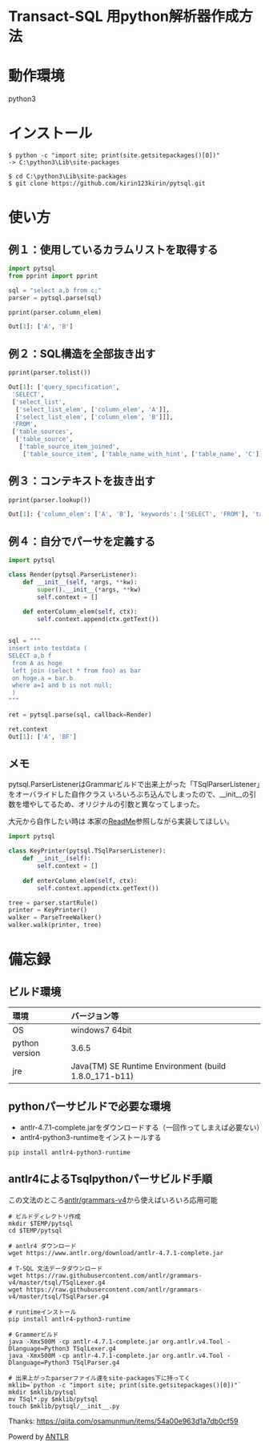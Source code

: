 # Transact-SQL 用python解析器作成方法

# 動作環境
python3

# インストール
``` Shell
$ python -c "import site; print(site.getsitepackages()[0])"
-> C:\python3\Lib\site-packages

$ cd C:\python3\Lib\site-packages
$ git clone https://github.com/kirin123kirin/pytsql.git
```

# 使い方
## 例１：使用しているカラムリストを取得する
```Python
import pytsql
from pprint import pprint

sql = "select a,b from c;"
parser = pytsql.parse(sql)

pprint(parser.column_elem)

Out[1]: ['A', 'B']
```

## 例２：SQL構造を全部抜き出す
```Python
pprint(parser.tolist())

Out[1]: ['query_specification',
 'SELECT',
 ['select_list',
  ['select_list_elem', ['column_elem', 'A']],
  ['select_list_elem', ['column_elem', 'B']]],
 'FROM',
 ['table_sources',
  ['table_source',
   ['table_source_item_joined',
    ['table_source_item', ['table_name_with_hint', ['table_name', 'C']]]]]]]
```

## 例３：コンテキストを抜き出す
```Python
pprint(parser.lookup())

Out[1]: {'column_elem': ['A', 'B'], 'keywords': ['SELECT', 'FROM'], 'table_name': ['C']}
```

## 例４：自分でパーサを定義する
```Python
import pytsql

class Render(pytsql.ParserListener):
    def __init__(self, *args, **kw):
        super().__init__(*args, **kw)
        self.context = []
        
    def enterColumn_elem(self, ctx):
        self.context.append(ctx.getText())


sql = """
insert into testdata (
SELECT a,b f
 from A as hoge 
 left join (select * from foo) as bar
 on hoge.a = bar.b 
 where a=1 and b is not null;
 )
"""

ret = pytsql.parse(sql, callback=Render)

ret.context
Out[1]: ['A', 'BF']

```

## メモ
pytsql.ParserListenerはGrammarビルドで出来上がった「TSqlParserListener」をオーバライドした自作クラス
いろいろぶち込んでしまったので、__init__の引数を増やしてるため、オリジナルの引数と異なってしまった。

大元から自作したい時は
本家の[ReadMe](https://github.com/antlr/antlr4/blob/master/doc/python-target.md#how-do-i-create-and-run-a-custom-listener)参照しながら実装してほしい。

```Python
import pytsql

class KeyPrinter(pytsql.TSqlParserListener):
    def __init__(self):
        self.context = []
        
    def enterColumn_elem(self, ctx):
        self.context.append(ctx.getText())

tree = parser.startRule()
printer = KeyPrinter()
walker = ParseTreeWalker()
walker.walk(printer, tree)

```

# 備忘録
## ビルド環境
|環境|バージョン等|
|:-|:-|
|OS|windows7 64bit|
|python version|3.6.5|
|jre|Java(TM) SE Runtime Environment (build 1.8.0_171-b11)|

## pythonパーサビルドで必要な環境
* antlr-4.7.1-complete.jarをダウンロードする（一回作ってしまえば必要ない）
* antlr4-python3-runtimeをインストールする

```Shell
pip install antlr4-python3-runtime
```

## antlr4によるTsqlpythonパーサビルド手順
この文法のところ[antlr/grammars-v4](https://github.com/antlr/grammars-v4)から使えばいろいろ応用可能

```Shell
# ビルドディレクトリ作成
mkdir $TEMP/pytsql
cd $TEMP/pytsql

# antlr4 ダウンロード
wget https://www.antlr.org/download/antlr-4.7.1-complete.jar

# T-SQL 文法データダウンロード
wget https://raw.githubusercontent.com/antlr/grammars-v4/master/tsql/TSqlLexer.g4
wget https://raw.githubusercontent.com/antlr/grammars-v4/master/tsql/TSqlParser.g4

# runtimeインストール
pip install antlr4-python3-runtime

# Grammerビルド
java -Xmx500M -cp antlr-4.7.1-complete.jar org.antlr.v4.Tool -Dlanguage=Python3 TSqlLexer.g4
java -Xmx500M -cp antlr-4.7.1-complete.jar org.antlr.v4.Tool -Dlanguage=Python3 TSqlParser.g4

# 出来上がったparserファイル達をsite-packages下に持ってく
mklib=`python -c "import site; print(site.getsitepackages()[0])"`
mkdir $mklib/pytsql
mv TSql*.py $mklib/pytsql
touch $mklib/pytsql/__init__.py
```

Thanks: https://qiita.com/osamunmun/items/54a00e963d1a7db0cf59

Powerd by [ANTLR](http://www.antlr.org/index.html)
